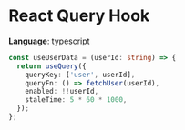 # React Query Hook

**Language**: typescript

```typescript
const useUserData = (userId: string) => {
  return useQuery({
    queryKey: ['user', userId],
    queryFn: () => fetchUser(userId),
    enabled: !!userId,
    staleTime: 5 * 60 * 1000,
  });
};
```